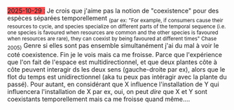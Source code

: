 <span style="background:#ff4d4f">2025-10-29 :</span> Je crois que j'aime pas la notion de "coexistence" pour des espèces séparées temporellement <sub>(par ex: "For example, if consumers cause their resources to cycle, and species specialize on different parts of the temporal sequence (i.e. one species is favoured when resources are common and the other species is favoured when resources are rare), they can coexist by being favoured at different times" Chase 2005)</sub>
Genre si elles sont pas ensemble simultanément j'ai du mal à voir le coté coexistence. Fin je le vois mais ca me froisse.
Parce que l'expérience que l'on fait de l'espace est multidirectionnel, et que deux plantes côte à côte peuvent interagir ds les deux sens (gauche-droite par ex), alors que le flot du temps est unidirectionnel (aka tu peux pas intéragir avec la plante du passé). Pour autant, en considérant que X influence l'installation de Y qui influencera l'installation de X par ex, oui, on peut *dire* que X et Y sont coexistants temporellement mais ca me froisse quand même....